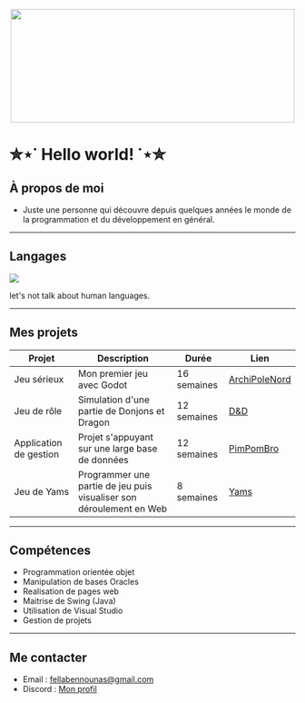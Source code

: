 <p align="center">
  <img src="https://i.pinimg.com/originals/16/c5/e1/16c5e10d2e38ac72766ab7135cfdc1af.gif" width="500" height="200" />
  

</p>

# ✮⋆˙ Hello world! ˙⋆✮

## À propos de moi
- Juste une personne qui découvre depuis quelques années le monde de la programmation et du développement en général.
  
---

## Langages  
<p align="left">
<img src="https://skillicons.dev/icons?i=c,cs,dotnet,java,python,html,css,js,php,mysql,sqlite,laravel,godot,bash" />
</p>


  let's not talk about human languages.

---

## Mes projets

| Projet | Description | Durée | Lien |
|--------|-------------| ------|------|
| Jeu sérieux | Mon premier jeu avec Godot | 16 semaines | [ArchiPoleNord](https://github.com/apt-install-fella/ArchiPoleNord) |
| Jeu de rôle | Simulation d'une partie de Donjons et Dragon | 12 semaines | [D&D](https://github.com/apt-install-fella/Donjon-Et-Dragon) |
| Application de gestion | Projet s'appuyant sur une large base de données | 12 semaines | [PimPomBro](https://github.com/apt-install-fella/PimPomBro) |
| Jeu de Yams | Programmer une partie de jeu puis visualiser son déroulement en Web | 8 semaines | [Yams](https://github.com/apt-install-fella/Yams) | 


---
## Compétences
- Programmation orientée objet
- Manipulation de bases Oracles
- Realisation de pages web
- Maitrise de Swing (Java)
- Utilisation de Visual Studio
- Gestion de projets
  
---

## Me contacter
- Email : fellabennounas@gmail.com  
- Discord : [Mon profil](https://discord.com/channels/@me/919215038621974568)

